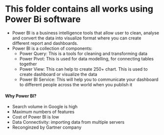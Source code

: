 # This folder contains all works using Power Bi software
- Power BI is a business intelligence tools that allow user to clean, analyse and convert the data into visualize format where you can create different report and dashboards.
- Power BI is a collection of components:
  - Power Query: This is a tools for cleaning and transforming data
  - Power Pivot: This is used for data modelling, for connecting tables together
  - Power View: This can help to create 250+ chart. This is used to create dashboard or visualize the data
  - Power BI Service: This will help you to communicate your dashboard to different people across the world when you publish it
#### **Why Power BI?**
- Search volume in Google is high
- Maximum numbers of features
- Cost of Power BI is low
- Data Connectivity: importing data from multiple servers
- Reconginzed by Gartner company
